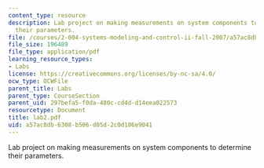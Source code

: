 ```yaml
---
content_type: resource
description: Lab project on making measurements on system components to determine
  their parameters.
file: /courses/2-004-systems-modeling-and-control-ii-fall-2007/a57ac8db6308b506d05d2c0d106e9041_lab2.pdf
file_size: 196489
file_type: application/pdf
learning_resource_types:
- Labs
license: https://creativecommons.org/licenses/by-nc-sa/4.0/
ocw_type: OCWFile
parent_title: Labs
parent_type: CourseSection
parent_uid: 297befa5-f0da-480c-cd4d-d14eea022573
resourcetype: Document
title: lab2.pdf
uid: a57ac8db-6308-b506-d05d-2c0d106e9041
---
```

Lab project on making measurements on system components to determine their parameters.